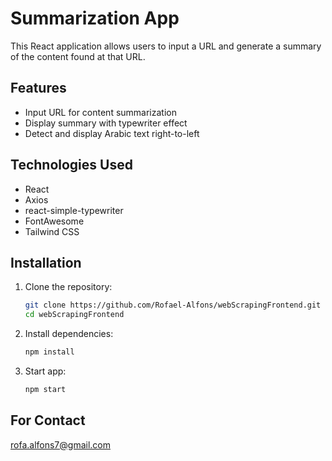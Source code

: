 # Summarization App

This React application allows users to input a URL and generate a summary of the content found at that URL.

## Features

- Input URL for content summarization
- Display summary with typewriter effect
- Detect and display Arabic text right-to-left

## Technologies Used

- React
- Axios
- react-simple-typewriter
- FontAwesome
- Tailwind CSS

## Installation

1. Clone the repository:

   ```sh
   git clone https://github.com/Rofael-Alfons/webScrapingFrontend.git
   cd webScrapingFrontend
   ```

2. Install dependencies:

   ```sh
   npm install
   ```

3. Start app:

   ```sh
   npm start
   ```

## For Contact

rofa.alfons7@gmail.com
